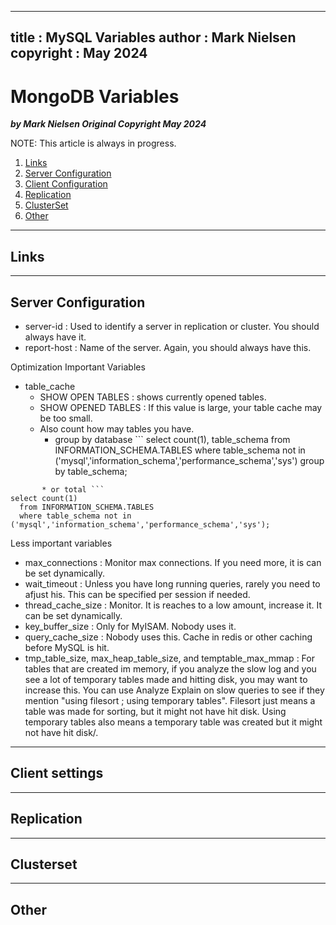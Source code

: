  
---
title : MySQL Variables
author : Mark Nielsen  
copyright : May 2024  
---


MongoDB Variables
==============================

_**by Mark Nielsen
Original Copyright May 2024**_


NOTE: This article is always in progress.

1. [Links](#links)
2. [Server Configuration](#s)
3. [Client Configuration](#c)
4. [Replication](#r)
5. [ClusterSet](#cluster)
6. [Other](#other)

* * *
<a name=Links></a>Links
-----

* * *
<a name=s>Server Configuration</a>
-----
* server-id : Used to identify a server in replication or cluster. You should always have it.
* report-host : Name of the server. Again, you should always have this.

Optimization Important Variables
*  table_cache
    * SHOW OPEN TABLES : shows currently opened tables.
    * SHOW OPENED TABLES : If this value is large, your table cache may be too small.
    * Also count how may tables you have. 
        * group by database ```
select count(1), table_schema
  from INFORMATION_SCHEMA.TABLES
  where table_schema not in ('mysql','information_schema','performance_schema','sys')
  group by table_schema;
```
       * or total ```
select count(1)
  from INFORMATION_SCHEMA.TABLES
  where table_schema not in ('mysql','information_schema','performance_schema','sys');
```

Less important variables

*  max_connections   : Monitor max connections. If you need more, it is can be set dynamically. 
*  wait_timeout      : Unless you have long running queries, rarely you need to afjust his. This can be specified per session if needed. 
*  thread_cache_size : Monitor. It is reaches to a low amount, increase it. It can be set dynamically. 
*  key_buffer_size   : Only for MyISAM. Nobody uses it. 
*  query_cache_size  : Nobody uses this. Cache in redis or other caching before MySQL is hit. 
*  tmp_table_size, max_heap_table_size, and temptable_max_mmap   : For tables that are created im memory, if you analyze the slow log and you see a lot of temporary tables made and hitting disk, you may want to increase this. You can use Analyze Explain on slow queries to see if they mention "using filesort ; using temporary tables". Filesort just means a table
was made for sorting, but it might not have hit disk. Using temporary tables also means a temporary table was created but it might not have hit disk/. 

* * *
<a name=c>Client settings</a>
-----



* * *
<a name=s>Replication</a>
-----


* * *
<a name=s>Clusterset</a>
-----


* * *
<a name=o>Other</a>
-----
